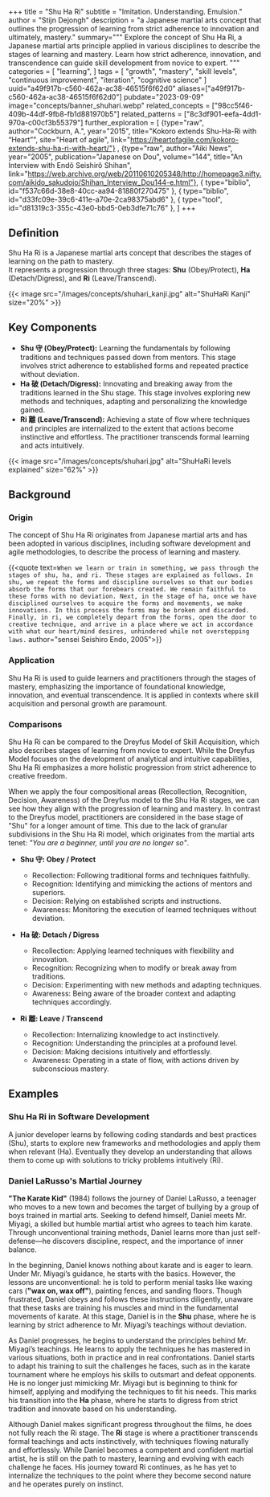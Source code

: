 +++
title = "Shu Ha Ri"
subtitle = "Imitation. Understanding. Emulsion."
author = "Stijn Dejongh"
description = "a Japanese martial arts concept that outlines the progression of learning from strict adherence to innovation and ultimately, mastery."
summary="""
Explore the concept of Shu Ha Ri, a Japanese martial arts principle applied in various disciplines to describe the stages of learning and mastery. 
Learn how strict adherence, innovation, and transcendence can guide skill development from novice to expert.
"""
categories = [
    "learning",
]
tags = [
    "growth", "mastery", "skill levels", "continuous improvement", "iteration", "cognitive science"
]
uuid="a49f917b-c560-462a-ac38-46515f6f62d0"
aliases=["a49f917b-c560-462a-ac38-46515f6f62d0"]
pubdate="2023-09-09"
image="concepts/banner_shuhari.webp"
related_concepts = ["98cc5f46-409b-44df-9fb8-fb1d881970b5"]
related_patterns = ["8c3df901-eefa-4dd1-970a-c00cf3b55379"]
further_exploration = [
  {type="raw", author="Cockburn, A.", year="2015", title="Kokoro extends Shu-Ha-Ri with “Heart”", site="Heart of agile", link="https://heartofagile.com/kokoro-extends-shu-ha-ri-with-heart/"}  ,
  {type="raw", author="Aiki News", year="2005", publication="Japanese on Dou", volume="144", title="An Interview with Endô Seishirô Shihan", link="https://web.archive.org/web/20110610205348/http://homepage3.nifty.com/aikido_sakudojo/Shihan_Interview_Dou144-e.html"},
  { type="biblio", id="f537c66d-38e8-40cc-aa94-81880f270475" },
  { type="biblio", id="d33fc09e-39c6-411e-a70e-2ca98375abd6" },
  { type="tool", id="d81319c3-355c-43e0-bbd5-0eb3dfe71c76" },
]
+++

## Definition

Shu Ha Ri is a Japanese martial arts concept that describes the stages of learning on the path to mastery.  
It represents a progression through three stages: **Shu** (Obey/Protect), **Ha** (Detach/Digress), and **Ri** (Leave/Transcend).  

{{< image src="/images/concepts/shuhari_kanji.jpg" alt="ShuHaRi Kanji" size="20%" >}}

## Key Components

* **Shu 守 (Obey/Protect):** Learning the fundamentals by following traditions and techniques passed down from mentors. This stage involves strict
  adherence to established forms and repeated practice without deviation.
* **Ha 破 (Detach/Digress):** Innovating and breaking away from the traditions learned in the Shu stage. This stage involves exploring new methods
  and techniques, adapting and personalizing the knowledge gained.
* **Ri 離 (Leave/Transcend):** Achieving a state of flow where techniques and principles are internalized to the extent that actions become
  instinctive and effortless. The practitioner transcends formal learning and acts intuitively.

{{< image
  src="/images/concepts/shuhari.jpg"
  alt="ShuHaRi levels explained"
  size="62%" >}}

## Background

### Origin

The concept of Shu Ha Ri originates from Japanese martial arts and has been adopted in various disciplines, including software development and agile
methodologies, to describe the process of learning and mastery.

{{<quote text=`
When we learn or train in something, we pass through the stages of shu, ha, and ri. These stages are explained as follows. In shu, we
repeat the forms and discipline ourselves so that our bodies absorb the forms that our forebears created. We remain faithful to these forms
with no deviation. Next, in the stage of ha, once we have disciplined ourselves to acquire the forms and movements, we make innovations. In
this process the forms may be broken and discarded. Finally, in ri, we completely depart from the forms, open the door to creative
technique, and arrive in a place where we act in accordance with what our heart/mind desires, unhindered while not overstepping laws.
` author="sensei Seishiro Endo, 2005">}}

### Application

Shu Ha Ri is used to guide learners and practitioners through the stages of mastery, emphasizing the importance of foundational knowledge,
innovation, and eventual transcendence. It is applied in contexts where skill acquisition and personal growth are paramount.

### Comparisons

Shu Ha Ri can be compared to the Dreyfus Model of Skill Acquisition, which also describes stages of learning from novice to expert. While the
Dreyfus Model focuses on the development of analytical and intuitive capabilities, Shu Ha Ri emphasizes a more holistic progression from strict
adherence to creative freedom.

When we apply the four compositional areas (Recollection, Recognition, Decision, Awareness) of the Dreyfus model to the Shu Ha Ri stages,
we can see how they align with the progression of learning and mastery. In contrast to the Dreyfus model, practitioners are considered in the
base stage of "Shu" for a longer amount of time. This due to the lack of granular subdivisions in the Shu Ha Ri model, which originates from the
martial arts tenet: _"You are a beginner, until you are no longer so"_.

* **Shu 守: Obey / Protect**
  * Recollection: Following traditional forms and techniques faithfully.
  * Recognition: Identifying and mimicking the actions of mentors and superiors.
  * Decision: Relying on established scripts and instructions.
  * Awareness: Monitoring the execution of learned techniques without deviation.

* **Ha 破: Detach / Digress**
  * Recollection: Applying learned techniques with flexibility and innovation.
  * Recognition: Recognizing when to modify or break away from traditions.
  * Decision: Experimenting with new methods and adapting techniques.
  * Awareness: Being aware of the broader context and adapting techniques accordingly.

* **Ri 離: Leave / Transcend**
  * Recollection: Internalizing knowledge to act instinctively.
  * Recognition: Understanding the principles at a profound level.
  * Decision: Making decisions intuitively and effortlessly.
  * Awareness: Operating in a state of flow, with actions driven by subconscious mastery.

## Examples

### Shu Ha Ri in Software Development

A junior developer learns by following coding standards and best practices (Shu), starts to explore new frameworks and
methodologies and apply them when relevant (Ha). Eventually they develop an understanding that allows them to come up with solutions to tricky
problems intuitively (Ri).

### Daniel LaRusso's Martial Journey 

__"The Karate Kid"__ (1984) follows the journey of Daniel LaRusso, a teenager who moves to a new town and becomes the target of bullying by a 
group of boys trained in martial arts. Seeking to defend himself, Daniel meets Mr. Miyagi, a skilled but humble martial artist who agrees to teach him karate.
Through unconventional training methods, Daniel learns more than just self-defense—he discovers discipline, respect, and the importance of inner
balance.

In the beginning, Daniel knows nothing about karate and is eager to learn. Under Mr. Miyagi’s guidance, he starts with the basics. However, the
lessons are unconventional: he is told to perform menial tasks like waxing cars (__"wax on, wax off"__), painting fences, and sanding floors. Though
frustrated, Daniel obeys and follows these instructions diligently, unaware that these tasks are training his muscles and mind in the fundamental
movements of karate. At this stage, Daniel is in the **Shu** phase, where he is learning by strict adherence to Mr. Miyagi’s teachings without
deviation.

As Daniel progresses, he begins to understand the principles behind Mr. Miyagi’s teachings. He learns to apply the techniques he has mastered in
various situations, both in practice and in real confrontations. Daniel starts to adapt his training to suit the challenges he faces, such as in the
karate tournament where he employs his skills to outsmart and defeat opponents. He is no longer just mimicking Mr. Miyagi but is beginning to think
for himself, applying and modifying the techniques to fit his needs. This marks his transition into the **Ha** phase, where he starts to digress 
from strict tradition and innovate based on his understanding.

Although Daniel makes significant progress throughout the films, he does not fully reach the Ri stage. The **Ri** stage is where a practitioner
transcends formal teachings and acts instinctively, with techniques flowing naturally and effortlessly. While Daniel becomes a competent and
confident martial artist, he is still on the path to mastery, learning and evolving with each challenge he faces. His journey toward Ri continues,
as he has yet to internalize the techniques to the point where they become second nature and he operates purely on instinct.

